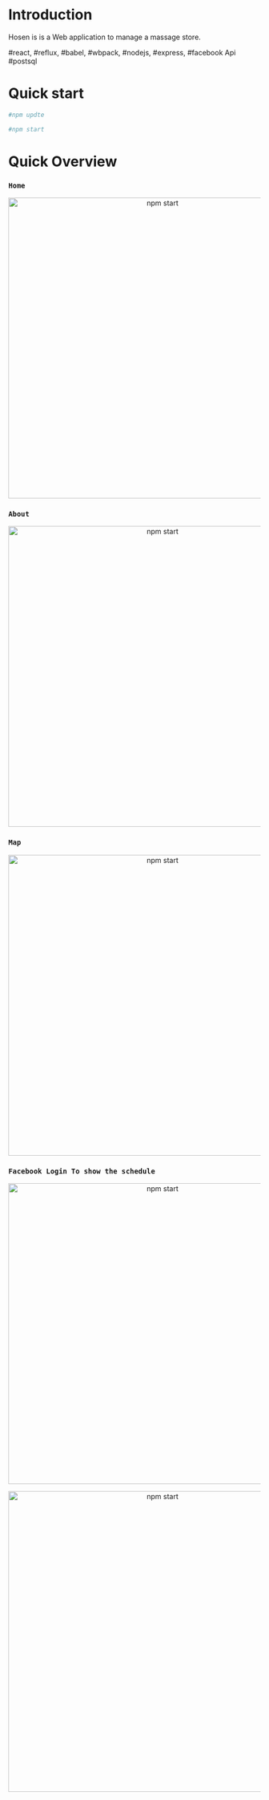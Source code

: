 # Introduction 
Hosen is  is a Web application to manage a massage store.

#react, #reflux, #babel, #wbpack, #nodejs, #express, #facebook Api #postsql

# Quick start
```sh
#npm updte
```
```sh
#npm start
```
# Quick Overview

### `Home`
<p align='center'>
<img src='https://s3.hicloud.net.tw/jerry/dontouch/public/hosen/home.jpg' width='600' alt='npm start'>
</p>

### `About`
<p align='center'>
<img src='https://s3.hicloud.net.tw/jerry/dontouch/public/hosen/about.jpg' width='600' alt='npm start'>
</p>

### `Map`
<p align='center'>
<img src='https://s3.hicloud.net.tw/jerry/dontouch/public/hosen/map.jpg' width='600' alt='npm start'>
</p>

### `Facebook Login To show the schedule`
<p align='center'>
<img src='https://s3.hicloud.net.tw/jerry/dontouch/public/hosen/schedule1.jpg' width='600' alt='npm start'>
</p>
<p align='center'>
<img src='https://s3.hicloud.net.tw/jerry/dontouch/public/hosen/schedule2.jpg' width='600' alt='npm start'>
</p>
